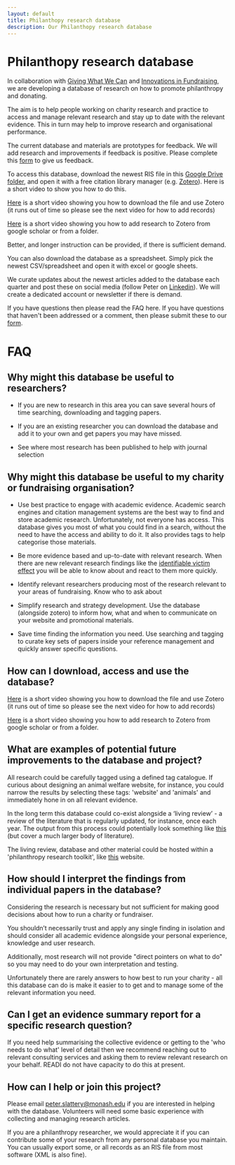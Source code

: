 ```yaml
---
layout: default
title: Philanthopy research database
description: Our Philanthopy research database
---
```


# Philanthopy research database

In collaboration with [Giving What We Can](https://www.givingwhatwecan.org/) and [Innovations in Fundraising](https://innovationsinfundraising.org/), we are developing a database of research on how to promote philanthropy and donating. 

The aim is to help people working on charity research and practice to access and manage relevant research and stay up to date with the relevant evidence. This in turn may help to improve research and organisational performance.

The current database and materials are prototypes for feedback. We will add research and improvements if feedback is positive. Please complete this [form](https://forms.gle/cj8ERsfyYJV7co3H8) to give us feedback.

To access this database, download the newest RIS file in this [Google Drive folder](https://drive.google.com/drive/folders/1VuA1nQticmyN5dBxPYkCilqncP4AFWiL?usp=sharing), and open it with a free citation library manager (e.g. [Zotero](https://www.zotero.org/)). Here is a short video to show you how to do this.

[Here](https://www.loom.com/share/b9a970a9f35d49c48fd9f078439842c8) is a short video showing you how to download the file and use Zotero (it runs out of time so please see the next video for how to add records)

[Here](https://www.loom.com/share/e518fa2a43854dca9dfeec07ec0b1171) is a short video showing you how to add research to Zotero from google scholar or from a folder.

Better, and longer instruction can be provided, if there is sufficient demand.

You can also download the database as a spreadsheet. Simply pick the newest CSV/spreadsheet and open it with excel or google sheets.

We curate updates about the newest articles added to the database each quarter and post these on social media (follow Peter on [Linkedin](https://www.linkedin.com/in/peterslattery1/)). We will create a dedicated account or newsletter if there is demand.

If you have questions then please read the FAQ here. If you have questions that haven't been addressed or a comment, then please submit these to our [form](https://forms.gle/cj8ERsfyYJV7co3H8).

# FAQ
## Why might this database be useful to researchers?
* If you are new to research in this area you can save several hours of time searching, downloading and tagging papers. 

* If you are an existing researcher you can download the database and add it to your own and get papers you may have missed.

* See where most research has been published to help with journal selection

## Why might this database be useful to my charity or fundraising organisation?
* Use best practice to engage with academic evidence. Academic search engines and citation management systems are the best way to find and store academic research. Unfortunately, not everyone has access. This database gives you most of what you could find in a search, without the need to have the access and ability to do it. It also provides tags to help categorise those materials.
 
* Be more evidence based and up-to-date with relevant research. When there are new relevant research findings like the [identifiable victim effect](https://en.wikipedia.org/wiki/Identifiable_victim_effect) you will be able to know about and react to them more quickly.
 
* Identify relevant researchers producing most of the research relevant to your areas of fundraising. Know who to ask about
 
* Simplify research and strategy development. Use the database (alongside zotero) to inform how, what and when to communicate on your website and promotional materials.
 
* Save time finding the information you need. Use searching and tagging to curate key sets of papers inside your reference management and quickly answer specific questions. 
 
## How can I download, access and use the database?
[Here](https://www.loom.com/share/b9a970a9f35d49c48fd9f078439842c8) is a short video showing you how to download the file and use Zotero (it runs out of time so please see the next video for how to add records)

[Here](https://www.loom.com/share/e518fa2a43854dca9dfeec07ec0b1171) is a short video showing you how to add research to Zotero from google scholar or from a folder.

## What are examples of potential future improvements to the database and project?
All research could be carefully tagged using a defined tag catalogue. If curious about designing an animal welfare website, for instance, you could narrow the results by selecting these tags: 'website' and 'animals' and immediately hone in on all relevant evidence.

In the long term this database could co-exist alongside a ‘living review’ - a review of the literature that is regularly updated, for instance, once each year. The output from this process could potentially look something like [this](https://docs.google.com/document/d/1osAwuO1J9L2z3PDGQn6UkFEA-4vs5WV9eJ5hAASnS7o/edit) (but cover a much larger body of literature).

The living review, database and other material could be hosted within a 'philanthropy research toolkit', like [this](https://sites.google.com/monash.edu/behaviourworks-scaleup-toolkit/) website. 

## How should I interpret the findings from individual papers in the database?
Considering the research is necessary but not sufficient for making good decisions about how to run a charity or fundraiser. 

You shouldn’t necessarily trust and apply any single finding in isolation and should consider all academic evidence alongside your personal experience, knowledge and user research. 

Additionally, most research will not provide "direct pointers on what to do" so you may need to do your own interpretation and testing.

Unfortunately there are rarely answers to how best to run your charity - all this database can do is make it easier to to get and to manage some of the relevant information you need.

## Can I get an evidence summary report for a specific research question?
If you need help summarising the collective evidence or getting to the 'who needs to do what' level of detail then we recommend reaching out to relevant consulting services and asking them to review relevant research on your behalf. READI do not have capacity to do this at present.

## How can I help or join this project?
Please email peter.slattery@monash.edu if you are interested in helping with the database. Volunteers will need some basic experience with collecting and managing research articles. 

If you are a philanthropy researcher, we would appreciate it if you can contribute some of your research from any personal database you maintain. You can usually export some, or all records as an RIS file from most software (XML is also fine).
